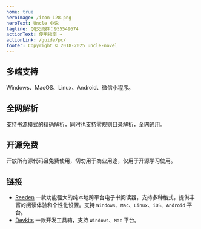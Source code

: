 ```yaml
---
home: true
heroImage: /icon-128.png
heroText: Uncle 小说
tagline: QQ交流群：955549674
actionText: 使用指南 →
actionLink: /guide/pc/
footer: Copyright © 2018-2025 uncle-novel
---
```


<div class="features">
  <div class="feature">
    <h2>多端支持</h2>
    <p>Windows、MacOS、Linux、Android、微信小程序。</p>
  </div>
  <div class="feature">
    <h2>全网解析</h2>
    <p>支持书源模式的精确解析，同时也支持零规则目录解析，全网通用。</p>
  </div>
  <div class="feature">
    <h2>开源免费</h2>
    <p>开放所有源代码且免费使用，切勿用于商业用途，仅用于开源学习使用。</p>
  </div>
</div>

## 链接

- [Reeden](https://reeden.app) 一款功能强大的纯本地跨平台电子书阅读器，支持多种格式，提供丰富的阅读体验和个性化设置。支持 `Windows`、`Mac`、`Linux`、`iOS`、`Android` 平台。
- [Devkits](https://devkits.dev) 一款开发工具箱，支持 `Windows`、`Mac` 平台。